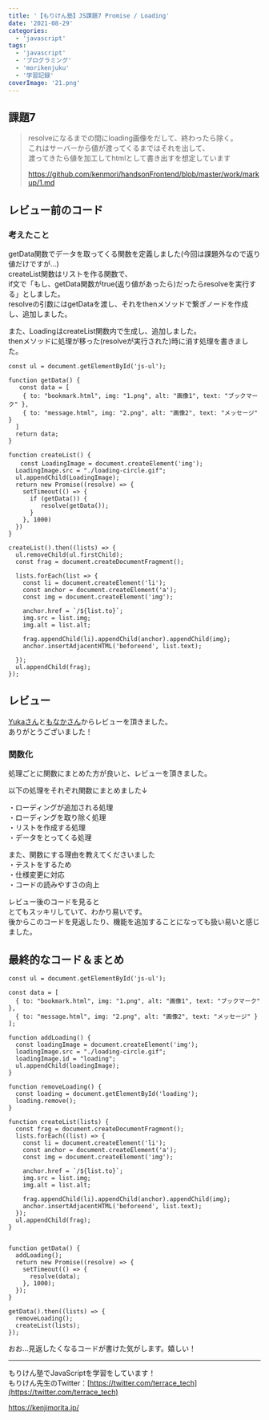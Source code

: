 ```yaml
---
title: '【もりけん塾】JS課題7 Promise / Loading'
date: '2021-08-29'
categories:
  - 'javascript'
tags:
  - 'javascript'
  - 'プログラミング'
  - 'morikenjuku'
  - '学習記録'
coverImage: '21.png'
---
```


## 課題7

> resolveになるまでの間にloading画像をだして、終わったら除く。  
> これはサーバーから値が渡ってくるまではそれを出して、  
> 渡ってきたら値を加工してhtmlとして書き出すを想定しています
>
> https://github.com/kenmori/handsonFrontend/blob/master/work/markup/1.md

## レビュー前のコード

### 考えたこと

getData関数でデータを取ってくる関数を定義しました(今回は課題外なので返り値だけですが...)  
createList関数はリストを作る関数で、  
if文で「もし、getData関数がtrue(返り値があったら)だったらresolveを実行する」としました。  
resolveの引数にはgetDataを渡し、それをthenメソッドで繋ぎノードを作成し、追加しました。

また、LoadingはcreateList関数内で生成し、追加しました。  
thenメソッドに処理が移った(resolveが実行された)時に消す処理を書きました。

```
const ul = document.getElementById('js-ul');

function getData() {
   const data = [
    { to: "bookmark.html", img: "1.png", alt: "画像1", text: "ブックマーク" },
    { to: "message.html", img: "2.png", alt: "画像2", text: "メッセージ" }
  ]
  return data;
}

function createList() {
　　const LoadingImage = document.createElement('img');
  LoadingImage.src = "./loading-circle.gif";
  ul.appendChild(LoadingImage);
  return new Promise((resolve) => {
    setTimeout(() => {
      if (getData()) {
         resolve(getData());
      }
    }, 1000)
  })
}

createList().then((lists) => {
  ul.removeChild(ul.firstChild);
  const frag = document.createDocumentFragment();

  lists.forEach(list => {
    const li = document.createElement('li');
    const anchor = document.createElement('a');
    const img = document.createElement('img');

    anchor.href = `/${list.to}`;
    img.src = list.img;
    img.alt = list.alt;

    frag.appendChild(li).appendChild(anchor).appendChild(img);
    anchor.insertAdjacentHTML('beforeend', list.text);

  });
  ul.appendChild(frag);
});
```

## レビュー

[Yukaさん](https://twitter.com/mamuuu08)と[もなかさん](https://twitter.com/ruby443n)からレビューを頂きました。  
ありがとうございました！

### 関数化

処理ごとに関数にまとめた方が良いと、レビューを頂きました。

以下の処理をそれぞれ関数にまとめました↓

・ローディングが追加される処理  
・ローディングを取り除く処理  
・リストを作成する処理  
・データをとってくる処理

また、関数にする理由を教えてくださいました  
・テストをするため  
・仕様変更に対応  
・コードの読みやすさの向上

レビュー後のコードを見ると  
とてもスッキリしていて、わかり易いです。  
後からこのコードを見返したり、機能を追加することになっても扱い易いと感じました。

## 最終的なコード＆まとめ

```
const ul = document.getElementById('js-ul');

const data = [
  { to: "bookmark.html", img: "1.png", alt: "画像1", text: "ブックマーク" },
  { to: "message.html", img: "2.png", alt: "画像2", text: "メッセージ" }
];

function addLoading() {
  const loadingImage = document.createElement('img');
  loadingImage.src = "./loading-circle.gif";
  loadingImage.id = "loading";
  ul.appendChild(loadingImage);
}

function removeLoading() {
  const loading = document.getElementById('loading');
  loading.remove();
}

function createList(lists) {
  const frag = document.createDocumentFragment();
  lists.forEach((list) => {
    const li = document.createElement('li');
    const anchor = document.createElement('a');
    const img = document.createElement('img');

    anchor.href = `/${list.to}`;
    img.src = list.img;
    img.alt = list.alt;

    frag.appendChild(li).appendChild(anchor).appendChild(img);
    anchor.insertAdjacentHTML('beforeend', list.text);
  });
  ul.appendChild(frag);
}


function getData() {
  addLoading();
  return new Promise((resolve) => {
    setTimeout(() => {
      resolve(data);
    }, 1000);
  });
}

getData().then((lists) => {
  removeLoading();
  createList(lists);
});
```

おお...見返したくなるコードが書けた気がします。嬉しい！

---

もりけん塾でJavaScriptを学習をしています！  
もりけん先生のTwitter：[https://twitter.com/terrace_tech](https://twitter.com/terrace_tech)

https://kenjimorita.jp/
